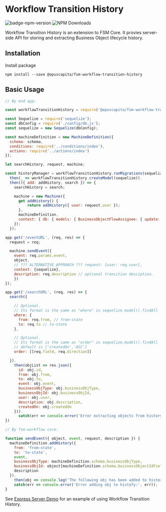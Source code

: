 # Workflow Transition History

![badge-npm-version](https://img.shields.io/npm/v/@opuscapita/fsm-workflow-transition-history.svg)
![NPM Downloads](https://img.shields.io/npm/dm/@opuscapita/fsm-workflow-transition-history.svg)

Workflow Transition History is an extension to FSM Core.  It provies server-side API for storing and extracting Business Object lifecycle history.

## Installation

Install package

```
npm install --save @opuscapita/fsm-workflow-transition-history
```

## Basic Usage

```javascript
// By end app:

const workflowTransitionHistory = require('@opuscapita/fsm-workflow-transition-history');

const Sequelize = require('sequelize');
const dbConfig = require('./config/db.js');
const sequelize = new Sequelize(dbConfig);

const machineDefinition = new MachineDefinition({
  schema: schema,
  conditions: require('../conditions/index'),
  actions: require('../actions/index')
});

let searchHistory, request, machine;

const historyManager = workflowTransitionHistory.runMigrations(sequelize).
  then(_ => workflowTransitionHistory.createModel(sequelize)).
  then(({ add: addHistory, search }) => {
    searchHistory = search;

    machine = new Machine({
      get addHistory() {
          return addHistory({ user: request.user });
      },
      machineDefinition,
      context: { db: { models: { BusinessObjectFlowAssignee: { update: function() {} } } } }
    });
  });

app.get('/eventURL', (req, res) => {
  request = req;

  machine.sendEvent({
    event: req.params.event,
    object,
    // ??? ALTERNATIVE APPROACH ??? request: {user: req.user},
    context: {sequelize},
    description: req.description // optional transition desciption.
    })
});

app.get('/searchURL', (req, res) => {
  search({

    // Optional.
    // Its format is the same as "where" in sequelize.model().findAll
    where: {
      from: req.from, // from-state
      to: req.to // to-state
    },

    // Optional.
    // Its format is the same as "order" in sequelize.model().findAll
    // default is ['createdOn','ASC']
    order: [[req.field, req.direction]]

  }).
    then(objList => res.json({
      id: obj.id,
      from: obj.from,
      to: obj.to,
      event: obj.event,
      businessObjType: obj.businessObjType,
      businessObjId: obj.businessObjId,
      user: obj.user,
      description: obj.description,
      createdOn: obj.createdOn
    })).
      catch(err => console.error('Error extracting objects from history:', err));
})
```

```javascript
// By fsm-workflow core:

function sendEvent({ object, event, request, description }) {
  machineDefinition.addHistory({
    from: 'from-state',
    to: 'to-state',
    event,
    businessObjType: machineDefinition.schema.businessObjType,
    businessObjId: object[machineDefinition.schema.businessObjectIdField],
    description
  }).
    then(obj => console.log('The following obj has been added to history:', obj)).
    catch(err => console.error('Error adding obj to histofy:', err));
}
```

See [Express Server Demo](demo/server.js) for an example of using Workflow Transition History.
